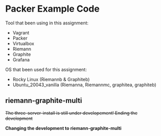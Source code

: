# Packer Example Code
Tool that been using in this assignment:
* Vagrant
* Packer
* Virtualbox
* Riemann
* Graphite
* Grafana

OS that been used for this assignment:
* Rocky Linux (Riemannb & Graphiteb)
* Ubuntu_20043_vanilla (Riemanna, Riemannmc, graphitea, graphiteb)

## riemann-graphite-multi
~~The three-server-install is still under developement! Ending the development~~

**Changing the development to riemann-graphite-multi**